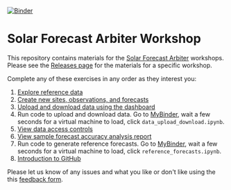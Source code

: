 [![Binder](https://mybinder.org/badge_logo.svg)](https://mybinder.org/v2/gh/SolarArbiter/workshop/master)

Solar Forecast Arbiter Workshop
===============================

This repository contains materials for the [Solar Forecast Arbiter](https://solarforecastarbiter.org) workshops. Please see the [Releases page](https://github.com/SolarArbiter/workshop/releases) for the materials for a specific workshop.

Complete any of these exercises in any order as they interest you:

1. [Explore reference data](reference_data.md)
2. [Create new sites, observations, and forecasts](metadata.md)
2. [Upload and download data using the dashboard](upload_download_data.md)
2. Run code to upload and download data. Go to [MyBinder](https://mybinder.org/v2/gh/SolarArbiter/2019-Denver-Workshop/master), wait a few seconds for a virtual machine to load, click `data_upload_download.ipynb`.
2. [View data access controls](data_access_control.md)
2. [View sample forecast accuracy analysis report](report.md)
2. Run code to generate reference forecasts. Go to [MyBinder](https://mybinder.org/v2/gh/SolarArbiter/2019-Denver-Workshop/master), wait a few seconds for a virtual machine to load, click `reference_forecasts.ipynb`.
2. [Introduction to GitHub](https://solarforecastarbiter.org/2019/01/29/Scratch-the-Surface-of-Github.html)

Please let us know of any issues and what you like or don't like using the this [feedback form](https://docs.google.com/forms/d/e/1FAIpQLSesG5GUMzcvDOVipyzdhaNIukBDNMfoQFrNB3vnGsUUP6NzcA/viewform).
